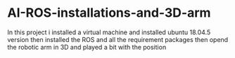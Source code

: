# AI-ROS-installations-and-3D-arm
In this project i installed a virtual machine and installed ubuntu 18.04.5 version then installed the ROS and all the requirement packages then opend the robotic arm in 3D and played a bit with the position 
